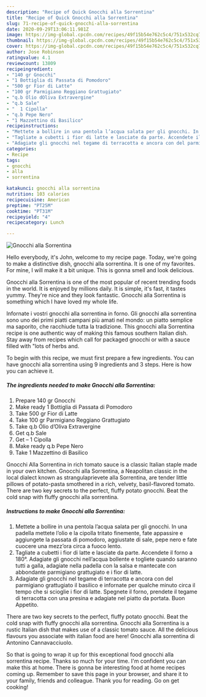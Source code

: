 ```yaml
---
description: "Recipe of Quick Gnocchi alla Sorrentina"
title: "Recipe of Quick Gnocchi alla Sorrentina"
slug: 71-recipe-of-quick-gnocchi-alla-sorrentina
date: 2020-09-29T13:06:11.981Z
image: https://img-global.cpcdn.com/recipes/49f15b54e762c5c4/751x532cq70/gnocchi-alla-sorrentina-recipe-main-photo.jpg
thumbnail: https://img-global.cpcdn.com/recipes/49f15b54e762c5c4/751x532cq70/gnocchi-alla-sorrentina-recipe-main-photo.jpg
cover: https://img-global.cpcdn.com/recipes/49f15b54e762c5c4/751x532cq70/gnocchi-alla-sorrentina-recipe-main-photo.jpg
author: Jose Robinson
ratingvalue: 4.1
reviewcount: 13809
recipeingredient:
- "140 gr Gnocchi"
- "1 Bottiglia di Passata di Pomodoro"
- "500 gr Fior di Latte"
- "100 gr Parmigiano Reggiano Grattugiato"
- "q.b Olio dOliva Extravergine"
- "q.b Sale"
- "  1 Cipolla"
- "q.b Pepe Nero"
- "1 Mazzettino di Basilico"
recipeinstructions:
- "Mettete a bollire in una pentola l’acqua salata per gli gnocchi. In una padella mettete l’olio e la cipolla tritato finemente, fate appassire e aggiungete la passata di pomodoro, aggiustate di sale, pepe nero e fate cuocere una mezz’ora circa a fuoco lento."
- "Tagliate a cubetti i fior di latte e lasciate da parte. Accendete il forno a 180°. Adagiate gli gnocchi nell’acqua bollente e togliete quando saranno tutti a galla, adagiate nella padella con la salsa e mantecate con abbondante parmigiano grattugiato e i fior di latte."
- "Adagiate gli gnocchi nel tegame di terracotta e ancora con del parmigiano grattugiato il basilico e infornate per qualche minuto circa il tempo che si scioglie i fior di latte. Spegnete il forno, prendete il tegame di terracotta con una presina e adagiate nel piatto da portata. Buon Appetito."
categories:
- Recipe
tags:
- gnocchi
- alla
- sorrentina

katakunci: gnocchi alla sorrentina 
nutrition: 103 calories
recipecuisine: American
preptime: "PT25M"
cooktime: "PT31M"
recipeyield: "4"
recipecategory: Lunch

---
```



![Gnocchi alla Sorrentina](https://img-global.cpcdn.com/recipes/49f15b54e762c5c4/751x532cq70/gnocchi-alla-sorrentina-recipe-main-photo.jpg)

Hello everybody, it's John, welcome to my recipe page. Today, we're going to make a distinctive dish, gnocchi alla sorrentina. It is one of my favorites. For mine, I will make it a bit unique. This is gonna smell and look delicious.

Gnocchi alla Sorrentina is one of the most popular of recent trending foods in the world. It is enjoyed by millions daily. It is simple, it's fast, it tastes yummy. They're nice and they look fantastic. Gnocchi alla Sorrentina is something which I have loved my whole life.

Infornate i vostri gnocchi alla sorrentina in forno. Gli gnocchi alla sorrentina sono uno dei primi piatti campani più amati nel mondo: un piatto semplice ma saporito, che racchiude tutta la tradizione. This gnocchi alla Sorrentina recipe is one authentic way of making this famous southern Italian dish. Stay away from recipes which call for packaged gnocchi or with a sauce filled with &#34;lots of herbs and.


To begin with this recipe, we must first prepare a few ingredients. You can have gnocchi alla sorrentina using 9 ingredients and 3 steps. Here is how you can achieve it.

<!--inarticleads1-->

##### The ingredients needed to make Gnocchi alla Sorrentina:

1. Prepare 140 gr Gnocchi
1. Make ready 1 Bottiglia di Passata di Pomodoro
1. Take 500 gr Fior di Latte
1. Take 100 gr Parmigiano Reggiano Grattugiato
1. Take q.b Olio d’Oliva Extravergine
1. Get q.b Sale
1. Get  – 1 Cipolla
1. Make ready q.b Pepe Nero
1. Take 1 Mazzettino di Basilico


Gnocchi Alla Sorrentina in rich tomato sauce is a classic Italian staple made in your own kitchen. Gnocchi alla Sorrentina, a Neapolitan classic in the local dialect known as strangulaprievete alla Sorrentina, are tender little pillows of potato-pasta smothered in a rich, velvety, basil-flavored tomato. There are two key secrets to the perfect, fluffy potato gnocchi. Beat the cold snap with fluffy gnocchi alla sorrentina. 

<!--inarticleads2-->

##### Instructions to make Gnocchi alla Sorrentina:

1. Mettete a bollire in una pentola l’acqua salata per gli gnocchi. In una padella mettete l’olio e la cipolla tritato finemente, fate appassire e aggiungete la passata di pomodoro, aggiustate di sale, pepe nero e fate cuocere una mezz’ora circa a fuoco lento.
1. Tagliate a cubetti i fior di latte e lasciate da parte. Accendete il forno a 180°. Adagiate gli gnocchi nell’acqua bollente e togliete quando saranno tutti a galla, adagiate nella padella con la salsa e mantecate con abbondante parmigiano grattugiato e i fior di latte.
1. Adagiate gli gnocchi nel tegame di terracotta e ancora con del parmigiano grattugiato il basilico e infornate per qualche minuto circa il tempo che si scioglie i fior di latte. Spegnete il forno, prendete il tegame di terracotta con una presina e adagiate nel piatto da portata. Buon Appetito.


There are two key secrets to the perfect, fluffy potato gnocchi. Beat the cold snap with fluffy gnocchi alla sorrentina. Gnocchi alla Sorrentina is a rustic Italian dish that makes use of a classic tomato sauce. All the delicious flavours you associate with italian food are here! Gnocchi alla sorrentina di Antonino Cannavacciuolo. 

So that is going to wrap it up for this exceptional food gnocchi alla sorrentina recipe. Thanks so much for your time. I'm confident you can make this at home. There is gonna be interesting food at home recipes coming up. Remember to save this page in your browser, and share it to your family, friends and colleague. Thank you for reading. Go on get cooking!
